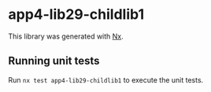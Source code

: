# app4-lib29-childlib1

This library was generated with [Nx](https://nx.dev).

## Running unit tests

Run `nx test app4-lib29-childlib1` to execute the unit tests.
